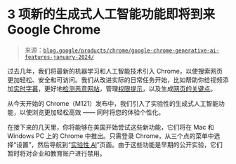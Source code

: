 <!--yml

category: 未分类

date: 2024-05-27 15:02:53

-->

# 3 项新的生成式人工智能功能即将到来 Google Chrome

> 来源：[`blog.google/products/chrome/google-chrome-generative-ai-features-january-2024/`](https://blog.google/products/chrome/google-chrome-generative-ai-features-january-2024/)

过去几年，我们将最新的机器学习和人工智能技术引入 Chrome，以使搜索网页更加轻松、安全和可访问。我们从改进实际的日常任务开始，比如帮助你给视频添加[实时字幕](https://blog.google/products/chrome/live-caption-chrome/)，更好地[检测恶意网站](https://security.googleblog.com/2023/05/io-2023-android-security-and-privacy.html.html)，管理[权限提示](https://blog.google/products/chrome/building-a-more-helpful-browser-with-machine-learning/)，以及生成[网页的关键点](https://blog.google/products/search/google-search-generative-ai-learning-features/)。

从今天开始的 Chrome（M121）发布中，我们引入了实验性的生成式人工智能功能，以使浏览更加轻松高效 —— 同时将您的体验个性化。

在接下来的几天里，你将能够在美国开始尝试这些新功能，它们将在 Mac 和 Windows PC 上的 Chrome 中推出。只需登录 Chrome，从三个点的菜单中选择“设置”，然后导航到“[实验性 AI](https://support.google.com/chrome?p=experimental_ai_setting)”页面。由于这些功能是早期的公开实验，它们暂时将对企业和教育账户进行禁用。
